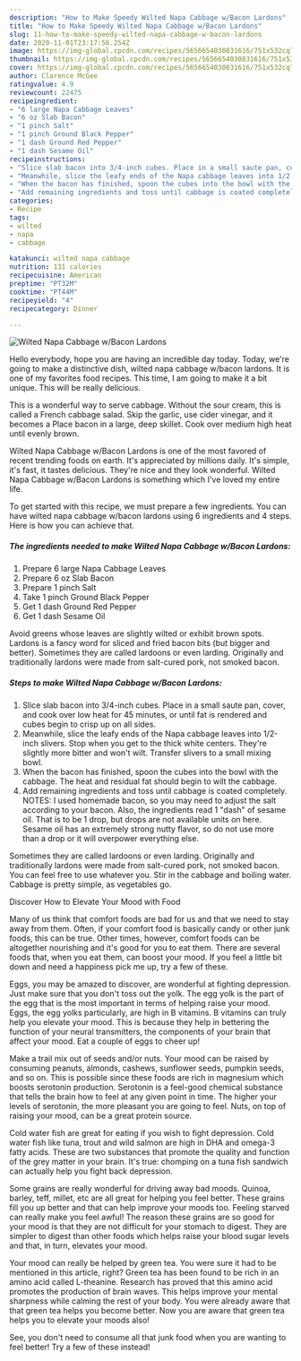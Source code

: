 ```yaml
---
description: "How to Make Speedy Wilted Napa Cabbage w/Bacon Lardons"
title: "How to Make Speedy Wilted Napa Cabbage w/Bacon Lardons"
slug: 11-how-to-make-speedy-wilted-napa-cabbage-w-bacon-lardons
date: 2020-11-01T23:17:56.254Z
image: https://img-global.cpcdn.com/recipes/5656654030831616/751x532cq70/wilted-napa-cabbage-wbacon-lardons-recipe-main-photo.jpg
thumbnail: https://img-global.cpcdn.com/recipes/5656654030831616/751x532cq70/wilted-napa-cabbage-wbacon-lardons-recipe-main-photo.jpg
cover: https://img-global.cpcdn.com/recipes/5656654030831616/751x532cq70/wilted-napa-cabbage-wbacon-lardons-recipe-main-photo.jpg
author: Clarence McGee
ratingvalue: 4.9
reviewcount: 22475
recipeingredient:
- "6 large Napa Cabbage Leaves"
- "6 oz Slab Bacon"
- "1 pinch Salt"
- "1 pinch Ground Black Pepper"
- "1 dash Ground Red Pepper"
- "1 dash Sesame Oil"
recipeinstructions:
- "Slice slab bacon into 3/4-inch cubes. Place in a small saute pan, cover, and cook over low heat for 45 minutes, or until fat is rendered and cubes begin to crisp up on all sides."
- "Meanwhile, slice the leafy ends of the Napa cabbage leaves into 1/2-inch slivers. Stop when you get to the thick white centers. They&#39;re slightly more bitter and won&#39;t wilt. Transfer slivers to a small mixing bowl."
- "When the bacon has finished, spoon the cubes into the bowl with the cabbage. The heat and residual fat should begin to wilt the cabbage."
- "Add remaining ingredients and toss until cabbage is coated completely. NOTES: I used homemade bacon, so you may need to adjust the salt according to your bacon. Also, the ingredients read 1 &#34;dash&#34; of sesame oil. That is to be 1 drop, but drops are not available units on here. Sesame oil has an extremely strong nutty flavor, so do not use more than a drop or it will overpower everything else."
categories:
- Recipe
tags:
- wilted
- napa
- cabbage

katakunci: wilted napa cabbage 
nutrition: 131 calories
recipecuisine: American
preptime: "PT32M"
cooktime: "PT44M"
recipeyield: "4"
recipecategory: Dinner

---
```



![Wilted Napa Cabbage w/Bacon Lardons](https://img-global.cpcdn.com/recipes/5656654030831616/751x532cq70/wilted-napa-cabbage-wbacon-lardons-recipe-main-photo.jpg)

Hello everybody, hope you are having an incredible day today. Today, we're going to make a distinctive dish, wilted napa cabbage w/bacon lardons. It is one of my favorites food recipes. This time, I am going to make it a bit unique. This will be really delicious.

This is a wonderful way to serve cabbage. Without the sour cream, this is called a French cabbage salad. Skip the garlic, use cider vinegar, and it becomes a Place bacon in a large, deep skillet. Cook over medium high heat until evenly brown.

Wilted Napa Cabbage w/Bacon Lardons is one of the most favored of recent trending foods on earth. It's appreciated by millions daily. It's simple, it's fast, it tastes delicious. They're nice and they look wonderful. Wilted Napa Cabbage w/Bacon Lardons is something which I've loved my entire life.


To get started with this recipe, we must prepare a few ingredients. You can have wilted napa cabbage w/bacon lardons using 6 ingredients and 4 steps. Here is how you can achieve that.

<!--inarticleads1-->

##### The ingredients needed to make Wilted Napa Cabbage w/Bacon Lardons:

1. Prepare 6 large Napa Cabbage Leaves
1. Prepare 6 oz Slab Bacon
1. Prepare 1 pinch Salt
1. Take 1 pinch Ground Black Pepper
1. Get 1 dash Ground Red Pepper
1. Get 1 dash Sesame Oil


Avoid greens whose leaves are slightly wilted or exhibit brown spots. Lardons is a fancy word for sliced and fried bacon bits (but bigger and better). Sometimes they are called lardoons or even larding. Originally and traditionally lardons were made from salt-cured pork, not smoked bacon. 

<!--inarticleads2-->

##### Steps to make Wilted Napa Cabbage w/Bacon Lardons:

1. Slice slab bacon into 3/4-inch cubes. Place in a small saute pan, cover, and cook over low heat for 45 minutes, or until fat is rendered and cubes begin to crisp up on all sides.
1. Meanwhile, slice the leafy ends of the Napa cabbage leaves into 1/2-inch slivers. Stop when you get to the thick white centers. They&#39;re slightly more bitter and won&#39;t wilt. Transfer slivers to a small mixing bowl.
1. When the bacon has finished, spoon the cubes into the bowl with the cabbage. The heat and residual fat should begin to wilt the cabbage.
1. Add remaining ingredients and toss until cabbage is coated completely. NOTES: I used homemade bacon, so you may need to adjust the salt according to your bacon. Also, the ingredients read 1 &#34;dash&#34; of sesame oil. That is to be 1 drop, but drops are not available units on here. Sesame oil has an extremely strong nutty flavor, so do not use more than a drop or it will overpower everything else.


Sometimes they are called lardoons or even larding. Originally and traditionally lardons were made from salt-cured pork, not smoked bacon. You can feel free to use whatever you. Stir in the cabbage and boiling water. Cabbage is pretty simple, as vegetables go. 

Discover How to Elevate Your Mood with Food


Many of us think that comfort foods are bad for us and that we need to stay away from them. Often, if your comfort food is basically candy or other junk foods, this can be true. Other times, however, comfort foods can be altogether nourishing and it's good for you to eat them. There are several foods that, when you eat them, can boost your mood. If you feel a little bit down and need a happiness pick me up, try a few of these.

Eggs, you may be amazed to discover, are wonderful at fighting depression. Just make sure that you don't toss out the yolk. The egg yolk is the part of the egg that is the most important in terms of helping raise your mood. Eggs, the egg yolks particularly, are high in B vitamins. B vitamins can truly help you elevate your mood. This is because they help in bettering the function of your neural transmitters, the components of your brain that affect your mood. Eat a couple of eggs to cheer up!

Make a trail mix out of seeds and/or nuts. Your mood can be raised by consuming peanuts, almonds, cashews, sunflower seeds, pumpkin seeds, and so on. This is possible since these foods are rich in magnesium which boosts serotonin production. Serotonin is a feel-good chemical substance that tells the brain how to feel at any given point in time. The higher your levels of serotonin, the more pleasant you are going to feel. Nuts, on top of raising your mood, can be a great protein source.

Cold water fish are great for eating if you wish to fight depression. Cold water fish like tuna, trout and wild salmon are high in DHA and omega-3 fatty acids. These are two substances that promote the quality and function of the grey matter in your brain. It's true: chomping on a tuna fish sandwich can actually help you fight back depression. 

Some grains are really wonderful for driving away bad moods. Quinoa, barley, teff, millet, etc are all great for helping you feel better. These grains fill you up better and that can help improve your moods too. Feeling starved can really make you feel awful! The reason these grains are so good for your mood is that they are not difficult for your stomach to digest. They are simpler to digest than other foods which helps raise your blood sugar levels and that, in turn, elevates your mood.

Your mood can really be helped by green tea. You were sure it had to be mentioned in this article, right? Green tea has been found to be rich in an amino acid called L-theanine. Research has proved that this amino acid promotes the production of brain waves. This helps improve your mental sharpness while calming the rest of your body. You were already aware that that green tea helps you become better. Now you are aware that green tea helps you to elevate your moods also!

See, you don't need to consume all that junk food when you are wanting to feel better! Try a few of these instead!

